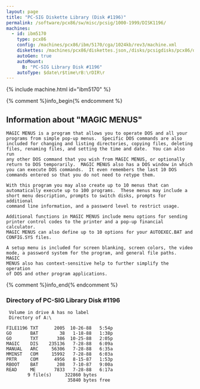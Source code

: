 ```yaml
---
layout: page
title: "PC-SIG Diskette Library (Disk #1196)"
permalink: /software/pcx86/sw/misc/pcsig/1000-1999/DISK1196/
machines:
  - id: ibm5170
    type: pcx86
    config: /machines/pcx86/ibm/5170/cga/1024kb/rev3/machine.xml
    diskettes: /machines/pcx86/diskettes.json,/disks/pcsigdisks/pcx86/diskettes.json
    autoGen: true
    autoMount:
      B: "PC-SIG Library Disk #1196"
    autoType: $date\r$time\rB:\rDIR\r
---
```


{% include machine.html id="ibm5170" %}

{% comment %}info_begin{% endcomment %}

## Information about "MAGIC MENUS"

    MAGIC MENUS is a program that allows you to operate DOS and all your
    programs from simple pop-up menus.  Specific DOS commands are also
    included for changing and listing directories, copying files, deleting
    files, renaming files, and setting the time and date.  You can also run
    any other DOS command that you wish from MAGIC MENUS, or optionally
    return to DOS temporarily.  MAGIC MENUS also has a DOS window in which
    you can execute DOS commands.  It even remembers the last 10 DOS
    commands entered so that you do not need to retype them.
    
    With this program you may also create up to 10 menus that can
    automatically execute up to 100 programs.  These menus may include a
    short menu description, prompts to switch disks, prompts for additional
    command line information, and a password level to restrict usage.
    
    Additional functions in MAGIC MENUS include menu options for sending
    printer control codes to the printer and a pop-up financial calculator.
    MAGIC MENUS can also define up to 10 options for your AUTOEXEC.BAT and
    CONFIG.SYS files.
    
    A setup menu is included for screen blanking, screen colors, the video
    mode, a password system for the program, and general file paths.  MAGIC
    MENUS also has context-sensitive help to further simplify the operation
    of DOS and other program applications.
{% comment %}info_end{% endcomment %}


### Directory of PC-SIG Library Disk #1196

     Volume in drive A has no label
     Directory of A:\

    FILE1196 TXT      2005  10-26-88   5:54p
    GO       BAT        38   1-18-88   1:38p
    GO       TXT       386  10-25-88   2:05p
    MAGIC    DIS    235136   7-28-88   6:09a
    MANUAL   ARC     56306   7-28-88   6:35a
    MMINST   COM     15992   7-28-88   6:03a
    PRTR     COM      4956   8-15-87   1:53p
    RBOOT    BAT       208   7-10-87   9:00a
    READ     ME       7833   7-28-88   6:17a
            9 file(s)     322860 bytes
                           35840 bytes free
